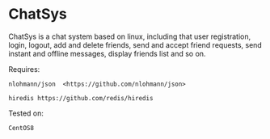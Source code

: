 # ChatSys

ChatSys is a chat system based on linux, including that user registration, login, logout, add and delete friends, send and accept friend requests, send instant and offline messages, display friends list and so on.



Requires:

    nlohmann/json  <https://github.com/nlohmann/json>

    hiredis https://github.com/redis/hiredis



Tested on:

    CentOS8

